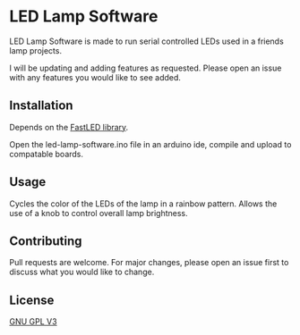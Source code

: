 # LED Lamp Software

LED Lamp Software is made to run serial controlled LEDs used in a friends lamp projects.

I will be updating and adding features as requested. Please open an issue with any features you would like to see added.

## Installation

Depends on the [FastLED library](https://github.com/FastLED/FastLED/blob/master/LICENSE).

Open the led-lamp-software.ino file in an arduino ide, compile and upload to compatable boards.

## Usage

Cycles the color of the LEDs of the lamp in a rainbow pattern.
Allows the use of a knob to control overall lamp brightness.

## Contributing

Pull requests are welcome. For major changes, please open an issue first to discuss what you would like to change.

## License

[GNU GPL V3](https://www.gnu.org/licenses/gpl-3.0.txt)
